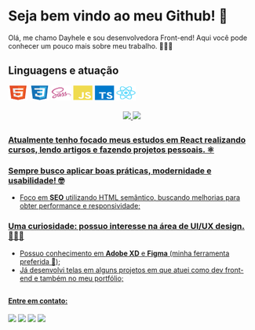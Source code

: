 # Seja bem vindo ao meu Github! 💛 
Olá, me chamo Dayhele e sou desenvolvedora Front-end! Aqui você pode conhecer um pouco mais sobre meu trabalho. 👩🏻‍💻

## Linguagens e atuação

<div align="left">
  <img align="center" alt="html" height="30" width="40" src="https://raw.githubusercontent.com/devicons/devicon/master/icons/html5/html5-original.svg">
  <img align="center" alt="css" height="30" width="40" src="https://raw.githubusercontent.com/devicons/devicon/master/icons/css3/css3-original.svg">
  <img align="center" alt="sass" height="30" width="40" src="https://raw.githubusercontent.com/devicons/devicon/master/icons/sass/sass-original.svg">
  <img align="center" alt="javascript" height="30" width="40" src="https://raw.githubusercontent.com/devicons/devicon/master/icons/javascript/javascript-plain.svg">
  <img align="center" alt="typescript" height="30" width="40" src="https://raw.githubusercontent.com/devicons/devicon/master/icons/typescript/typescript-plain.svg">
  <img align="center" alt="react" height="30" width="40" src="https://raw.githubusercontent.com/devicons/devicon/master/icons/react/react-original.svg">
</div>

###

<div align="center">
  <a href="https://github.com/dayhele">
  <img height="180em" src="https://github-readme-stats-dayhele.vercel.app/api?username=dayhele&show_icons=true&theme=slateorange&include_all_commits=true&count_private=true"/>
  <img height="180em" src="https://github-readme-stats-dayhele.vercel.app/api/top-langs/?username=dayhele&layout=compact&langs_count=7&theme=slateorange"/>
</div>
  
 ##
 
 ### Atualmente tenho focado meus estudos em React realizando cursos, lendo artigos e fazendo projetos pessoais. ⚛️
  
 ### Sempre busco aplicar boas práticas, modernidade e usabilidade! 🤓
 * Foco em **SEO** utilizando HTML semântico, buscando melhorias para obter performance e responsividade;
  
 ### Uma curiosidade: possuo interesse na área de UI/UX design. 👩🏻‍🎨
 - Possuo conhecimento em **Adobe XD** e **Figma** (minha ferramenta preferida 💓);
 - Já desenvolvi telas em alguns projetos em que atuei como dev front-end e também no meu portfólio;
   
 ##
  
 #### Entre em contato:
  
<div> 

  <a href="https://instagram.com/dayhele" target="_blank"><img src="https://img.shields.io/badge/-Instagram-%23E4405F?style=for-the-badge&logo=instagram&logoColor=white" target="_blank"></a>
  <a href = "mailto:dayhelepereira@gmail.com"><img src="https://img.shields.io/badge/-Gmail-%23333?style=for-the-badge&logo=gmail&logoColor=white" target="_blank"></a>
  <a href="https://www.linkedin.com/in/dayhele" target="_blank"><img src="https://img.shields.io/badge/-LinkedIn-%230077B5?style=for-the-badge&logo=linkedin&logoColor=white" target="_blank"></a>
  <a href="https://www.behance.net/dayhele" target="_blank"><img src="https://img.shields.io/badge/-Behance-%23333?style=for-the-badge&logo=behance&logoColor=white" target="_blank"></a>
   

</div>
